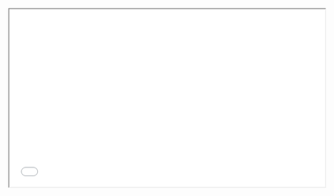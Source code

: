 <iframe src="[https://drive.google.com/file/d/1ABCD12345xyz/preview](https://drive.google.com/file/d/17qkP9602HjuIqvCVPHZx9XBNfG-9bqRT/view?usp=drive_link)" width="640" height="360"></iframe>
